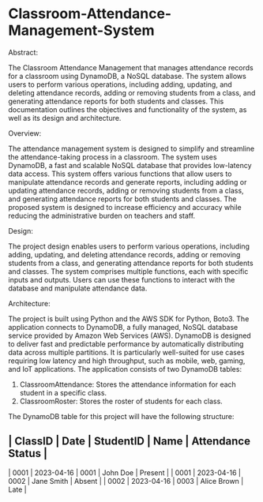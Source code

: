 # Classroom-Attendance-Management-System

Abstract:

The Classroom Attendance Management that manages attendance records for a classroom using DynamoDB, a NoSQL database. The system allows users to perform various operations, including adding, updating, and deleting attendance records, adding or removing students from a class, and generating attendance reports for both students and classes. This documentation outlines the objectives and functionality of the system, as well as its design and architecture.

Overview:

The attendance management system is designed to simplify and streamline the attendance-taking process in a classroom. The system uses DynamoDB, a fast and scalable NoSQL database that provides low-latency data access. This system offers various functions that allow users to manipulate attendance records and generate reports, including adding or updating attendance records, adding or removing students from a class, and generating attendance reports for both students and classes. The proposed system is designed to increase efficiency and accuracy while reducing the administrative burden on teachers and staff.

Design:

The project design enables users to perform various operations, including adding, updating, and deleting attendance records, adding or removing students from a class, and generating attendance reports for both students and classes. The system comprises multiple functions, each with specific inputs and outputs. Users can use these functions to interact with the database and manipulate attendance data. 


Architecture:

The project is built using Python and the AWS SDK for Python, Boto3. The application connects to DynamoDB, a fully managed, NoSQL database service provided by Amazon Web Services (AWS). DynamoDB is designed to deliver fast and predictable performance by automatically distributing data across multiple partitions. It is particularly well-suited for use cases requiring low latency and high throughput, such as mobile, web, gaming, and IoT applications.
The application consists of two DynamoDB tables:
1.	ClassroomAttendance: Stores the attendance information for each student in a specific class.
2.	ClassroomRoster: Stores the roster of students for each class.

The DynamoDB table for this project will have the following structure:

| ClassID	|    Date	      |  StudentID	|   Name	     |  Attendance Status  |
------------------------------------------------------------------------------
|  0001	  |   2023-04-16	|  0001	      | John Doe 	   |   Present           |
|  0001   |   2023-04-16  |	 0002	      | Jane Smith	 |     Absent          |
|  0002	  |   2023-04-16	|  0003    	  | Alice Brown  |  	Late             |

